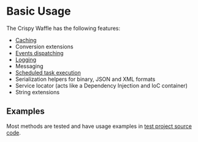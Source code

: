 
# Basic Usage

The Crispy Waffle has the following features:

- [Caching](caching.md)
- Conversion extensions
- [Events dispatching](events.md)
- [Logging](logging.md)
- Messaging
- [Scheduled task execution](scheduled-jobs.md)
- Serialization helpers for binary, JSON and XML formats
- Service locator (acts like a Dependency Injection and IoC container)
- String extensions

## Examples

Most methods are tested and have usage examples in [test project source code](https://github.com/guibranco/CrispyWaffle).